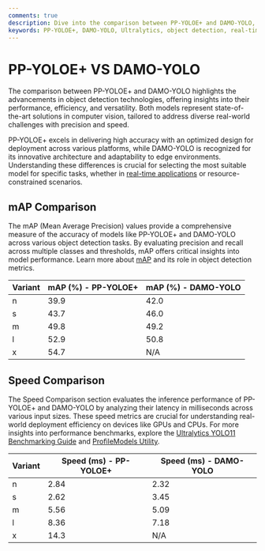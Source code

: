 ```yaml
---
comments: true
description: Dive into the comparison between PP-YOLOE+ and DAMO-YOLO, two cutting-edge object detection models. Explore their performance metrics, speed-accuracy trade-offs, and suitability for real-time AI, edge AI, and computer vision applications. Gain insights into which model excels in specific scenarios and how they contribute to advancements in the AI landscape. 
keywords: PP-YOLOE+, DAMO-YOLO, Ultralytics, object detection, real-time AI, edge AI, computer vision, AI models, performance comparison
---
```




# PP-YOLOE+ VS DAMO-YOLO

The comparison between PP-YOLOE+ and DAMO-YOLO highlights the advancements in object detection technologies, offering insights into their performance, efficiency, and versatility. Both models represent state-of-the-art solutions in computer vision, tailored to address diverse real-world challenges with precision and speed.

PP-YOLOE+ excels in delivering high accuracy with an optimized design for deployment across various platforms, while DAMO-YOLO is recognized for its innovative architecture and adaptability to edge environments. Understanding these differences is crucial for selecting the most suitable model for specific tasks, whether in [real-time applications](https://www.ultralytics.com/blog/measuring-ai-performance-to-weigh-the-impact-of-your-innovations) or resource-constrained scenarios.




## mAP Comparison

The mAP (Mean Average Precision) values provide a comprehensive measure of the accuracy of models like PP-YOLOE+ and DAMO-YOLO across various object detection tasks. By evaluating precision and recall across multiple classes and thresholds, mAP offers critical insights into model performance. Learn more about [mAP](https://www.ultralytics.com/glossary/mean-average-precision-map) and its role in object detection metrics.


| Variant | mAP (%) - PP-YOLOE+ | mAP (%) - DAMO-YOLO |
|---------|--------------------|--------------------|
| n | 39.9 | 42.0 |
| s | 43.7 | 46.0 |
| m | 49.8 | 49.2 |
| l | 52.9 | 50.8 |
| x | 54.7 | N/A |



## Speed Comparison

The Speed Comparison section evaluates the inference performance of PP-YOLOE+ and DAMO-YOLO by analyzing their latency in milliseconds across various input sizes. These speed metrics are crucial for understanding real-world deployment efficiency on devices like GPUs and CPUs. For more insights into performance benchmarks, explore the [Ultralytics YOLO11 Benchmarking Guide](https://docs.ultralytics.com/modes/benchmark/) and [ProfileModels Utility](https://docs.ultralytics.com/reference/utils/benchmarks/).


| Variant | Speed (ms) - PP-YOLOE+ | Speed (ms) - DAMO-YOLO |
|---------|-----------------------|-----------------------|
| n | 2.84 | 2.32 |
| s | 2.62 | 3.45 |
| m | 5.56 | 5.09 |
| l | 8.36 | 7.18 |
| x | 14.3 | N/A |